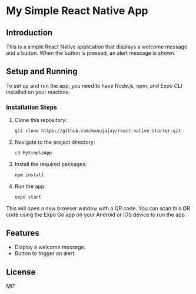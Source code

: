 # My Simple React Native App

## Introduction

This is a simple React Native application that displays a welcome message and a button. When the button is pressed, an alert message is shown.

## Setup and Running

To set up and run the app, you need to have Node.js, npm, and Expo CLI installed on your machine.

### Installation Steps

1. Clone this repository:

    ```bash
    git clone https://github.com/manujajay/react-native-starter.git
    ```

2. Navigate to the project directory:

    ```bash
    cd MySimpleApp
    ```

3. Install the required packages:

    ```bash
    npm install
    ```

4. Run the app:

    ```bash
    expo start
    ```

This will open a new browser window with a QR code. You can scan this QR code using the Expo Go app on your Android or iOS device to run the app.

## Features

- Display a welcome message.
- Button to trigger an alert.

## License

MIT
